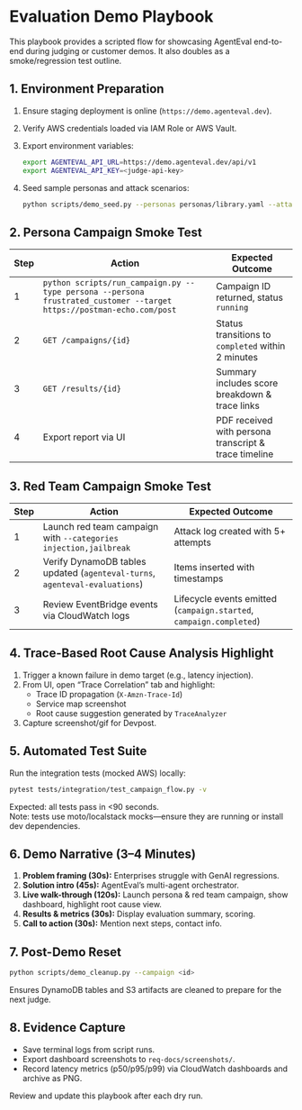 # Evaluation Demo Playbook

This playbook provides a scripted flow for showcasing AgentEval end-to-end during judging or customer demos. It also doubles as a smoke/regression test outline.

## 1. Environment Preparation

1. Ensure staging deployment is online (`https://demo.agenteval.dev`).
2. Verify AWS credentials loaded via IAM Role or AWS Vault.
3. Export environment variables:
   ```bash
   export AGENTEVAL_API_URL=https://demo.agenteval.dev/api/v1
   export AGENTEVAL_API_KEY=<judge-api-key>
   ```

4. Seed sample personas and attack scenarios:
   ```bash
   python scripts/demo_seed.py --personas personas/library.yaml --attacks attacks/catalog.yaml
   ```

## 2. Persona Campaign Smoke Test

| Step | Action | Expected Outcome |
| --- | --- | --- |
| 1 | `python scripts/run_campaign.py --type persona --persona frustrated_customer --target https://postman-echo.com/post` | Campaign ID returned, status `running` |
| 2 | `GET /campaigns/{id}` | Status transitions to `completed` within 2 minutes |
| 3 | `GET /results/{id}` | Summary includes score breakdown & trace links |
| 4 | Export report via UI | PDF received with persona transcript & trace timeline |

## 3. Red Team Campaign Smoke Test

| Step | Action | Expected Outcome |
| --- | --- | --- |
| 1 | Launch red team campaign with `--categories injection,jailbreak` | Attack log created with 5+ attempts |
| 2 | Verify DynamoDB tables updated (`agenteval-turns`, `agenteval-evaluations`) | Items inserted with timestamps |
| 3 | Review EventBridge events via CloudWatch logs | Lifecycle events emitted (`campaign.started`, `campaign.completed`) |

## 4. Trace-Based Root Cause Analysis Highlight

1. Trigger a known failure in demo target (e.g., latency injection).  
2. From UI, open “Trace Correlation” tab and highlight:  
   - Trace ID propagation (`X-Amzn-Trace-Id`)  
   - Service map screenshot  
   - Root cause suggestion generated by `TraceAnalyzer`
3. Capture screenshot/gif for Devpost.

## 5. Automated Test Suite

Run the integration tests (mocked AWS) locally:
```bash
pytest tests/integration/test_campaign_flow.py -v
```
Expected: all tests pass in <90 seconds.  
Note: tests use moto/localstack mocks—ensure they are running or install dev dependencies.

## 6. Demo Narrative (3–4 Minutes)

1. **Problem framing (30s):** Enterprises struggle with GenAI regressions.  
2. **Solution intro (45s):** AgentEval’s multi-agent orchestrator.  
3. **Live walk-through (120s):** Launch persona & red team campaign, show dashboard, highlight root cause view.  
4. **Results & metrics (30s):** Display evaluation summary, scoring.  
5. **Call to action (30s):** Mention next steps, contact info.

## 7. Post-Demo Reset

```bash
python scripts/demo_cleanup.py --campaign <id>
```
Ensures DynamoDB tables and S3 artifacts are cleaned to prepare for the next judge.

## 8. Evidence Capture

- Save terminal logs from script runs.
- Export dashboard screenshots to `req-docs/screenshots/`.
- Record latency metrics (p50/p95/p99) via CloudWatch dashboards and archive as PNG.

Review and update this playbook after each dry run.
